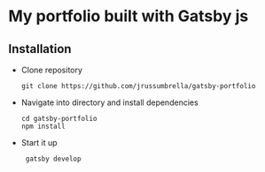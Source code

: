 <h1> My portfolio built with Gatsby js</h1>

## Installation

- Clone repository
  <br>
  ```
  git clone https://github.com/jrussumbrella/gatsby-portfolio
  ```
- Navigate into directory and install dependencies
  ```
  cd gatsby-portfolio
  npm install
  ```
- Start it up
  ```
   gatsby develop
  ```
